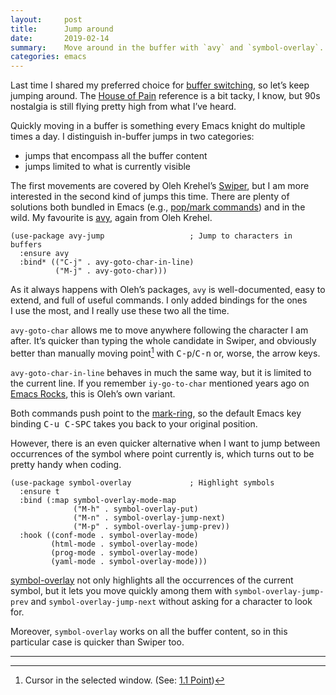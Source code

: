 ```yaml
---
layout:     post
title:      Jump around
date:       2019-02-14
summary:    Move around in the buffer with `avy` and `symbol-overlay`.
categories: emacs
---
```


Last time I shared my preferred choice for [buffer
switching](https://manuel-uberti.github.io/emacs/2019/02/05/nswbuff/), so
let’s keep jumping around. The [House of
Pain](https://www.youtube.com/watch?v=XhzpxjuwZy0) reference is a bit tacky,
I know, but 90s nostalgia is still flying pretty high from what I’ve heard.

Quickly moving in a buffer is something every Emacs knight do multiple times a
day. I distinguish in-buffer jumps in two categories:

- jumps that encompass all the buffer content
- jumps limited to what is currently visible

The first movements are covered by Oleh
Krehel’s [Swiper](https://github.com/abo-abo/swiper), but I am more interested
in the second kind of jumps this time. There are plenty of solutions both
bundled in Emacs (e.g., [pop/mark
commands](http://endlessparentheses.com/faster-pop-to-mark-command.html)) and in
the wild. My favourite is [avy](https://github.com/abo-abo/avy), again from Oleh
Krehel.

``` emacs-lisp
(use-package avy-jump                   ; Jump to characters in buffers
  :ensure avy
  :bind* (("C-j" . avy-goto-char-in-line)
          ("M-j" . avy-goto-char)))
```

As it always happens with Oleh’s packages, `avy` is well-documented, easy to
extend, and full of useful commands. I only added bindings for the ones I use
the most, and I really use these two all the time.

`avy-goto-char` allows me to move anywhere following the character I am after.
It’s quicker than typing the whole candidate in Swiper, and obviously better
than manually moving point[^note] with <kbd>C-p</kbd>/<kbd>C-n</kbd> or,
worse, the arrow keys.

`avy-goto-char-in-line` behaves in much the same way, but it is limited to the
current line. If you remember `iy-go-to-char` mentioned years ago on [Emacs
Rocks](http://emacsrocks.com/e04.html), this is Oleh’s own variant.

Both commands push point to the
[mark-ring](http://doc.endlessparentheses.com/Var/mark-ring), so the default
Emacs key binding <kbd>C-u C-SPC</kbd> takes you back to your original position.

However, there is an even quicker alternative when I want to jump between
occurrences of the symbol where point currently is, which turns out to be pretty
handy when coding.

``` emacs-lisp
(use-package symbol-overlay             ; Highlight symbols
  :ensure t
  :bind (:map symbol-overlay-mode-map
              ("M-h" . symbol-overlay-put)
              ("M-n" . symbol-overlay-jump-next)
              ("M-p" . symbol-overlay-jump-prev))
  :hook ((conf-mode . symbol-overlay-mode)
         (html-mode . symbol-overlay-mode)
         (prog-mode . symbol-overlay-mode)
         (yaml-mode . symbol-overlay-mode)))
```

[symbol-overlay](https://github.com/wolray/symbol-overlay) not only highlights
all the occurrences of the current symbol, but it lets you move quickly among
them with `symbol-overlay-jump-prev` and `symbol-overlay-jump-next` without
asking for a character to look for.

Moreover, `symbol-overlay` works on all the buffer content, so in this
particular case is quicker than Swiper too.

<hr/>

[^note]: Cursor in the selected window. (See: [1.1 Point](https://www.gnu.org/software/emacs/manual/html_node/emacs/Point.html))
